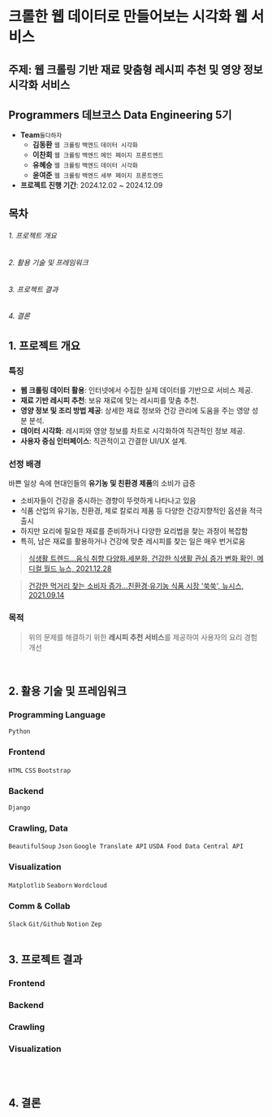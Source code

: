 # 크롤한 웹 데이터로 만들어보는 시각화 웹 서비스 
## 주제: 웹 크롤링 기반 재료 맞춤형 레시피 추천 및 영양 정보 시각화 서비스
## Programmers 데브코스 Data Engineering 5기 
- <b>Team</b>`둘다하자`
  - <b>김동환</b> `웹 크롤링` `백엔드` `데이터 시각화`<br>
  - <b>이찬회</b> `웹 크롤링` `백엔드` `메인 페이지 프론트엔드`<br>
  - <b>유혜승</b> `웹 크롤링` `백엔드` `데이터 시각화`<br>
  - <b>윤여준</b> `웹 크롤링` `백엔드` `세부 페이지 프론트엔드`
- **프로젝트 진행 기간**: 2024.12.02 ~ 2024.12.09

## 목차
###### 1. 프로젝트 개요
###### 2. 활용 기술 및 프레임워크
###### 3. 프로젝트 결과
###### 4. 결론  

## 1. 프로젝트 개요
### 특징
- **웹 크롤링 데이터 활용**: 인터넷에서 수집한 실제 데이터를 기반으로 서비스 제공.
- **재료 기반 레시피 추천**: 보유 재료에 맞는 레시피를 맞춤 추천.
- **영양 정보 및 조리 방법 제공**: 상세한 재료 정보와 건강 관리에 도움을 주는 영양 성분 분석.
- **데이터 시각화**: 레시피와 영양 정보를 차트로 시각화하여 직관적인 정보 제공.
- **사용자 중심 인터페이스**: 직관적이고 간결한 UI/UX 설계.
 
### 선정 배경
바쁜 일상 속에 현대인들의 **유기농 및 친환경 제품**의 소비가 급증
- 소비자들이 건강을 중시하는 경향이 뚜렷하게 나타나고 있음
- 식품 산업의 유기농, 친환경, 제로 칼로리 제품 등 다양한 건강지향적인 옵션을 적극 출시
- 하지만 요리에 필요한 재료를 준비하거나 다양한 요리법을 찾는 과정이 복잡함
- 특히, 남은 재료를 활용하거나 건강에 맞춘 레시피를 찾는 일은 매우 번거로움
> [식생활 트렌드…음식 취향 다양화․세분화, 건강한 식생활 관심 증가 변화 확인, 메디컬 월드 뉴스, 2021.12.28](https://www.medicalworldnews.co.kr/m/view.php?idx=1510946998)

> [건강한 먹거리 찾는 소비자 증가…친환경·유기농 식품 시장 '쑥쑥', 뉴시스, 2021.09.14](https://www.newsis.com/view/NISX20210913_0001581455)

### 목적 
> 위의 문제를 해결하기 위한 **레시피 추천 서비스**를 제공하여 사용자의 요리 경험 개선
<br>

## 2. 활용 기술 및 프레임워크
### Programming Language
`Python`
  
### Frontend 
`HTML` `CSS` `Bootstrap`

### Backend
`Django`

### Crawling, Data
`BeautifulSoup` `Json` `Google Translate API` `USDA Food Data Central API`

### Visualization
`Matplotlib` `Seaborn` `Wordcloud`

### Comm & Collab
`Slack` `Git/Github` `Notion` `Zep`
<br>
<br>

## 3. 프로젝트 결과
### Frontend

### Backend

### Crawling

### Visualization

<br>
<br>

## 4. 결론

